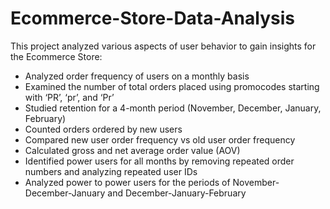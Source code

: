 # Ecommerce-Store-Data-Analysis

This project analyzed various aspects of user behavior to gain insights for the Ecommerce Store:
- Analyzed order frequency of users on a monthly basis
- Examined the number of total orders placed using promocodes starting with ‘PR’, ‘pr’, and ‘Pr’
- Studied retention for a 4-month period (November, December, January, February)
- Counted orders ordered by new users
- Compared new user order frequency vs old user order frequency
- Calculated gross and net average order value (AOV)
- Identified power users for all months by removing repeated order numbers and analyzing repeated user IDs
- Analyzed power to power users for the periods of November-December-January and December-January-February
